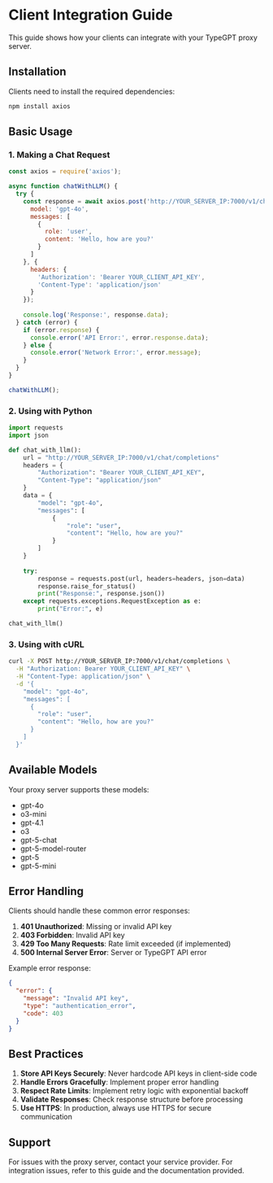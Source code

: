 # Client Integration Guide

This guide shows how your clients can integrate with your TypeGPT proxy server.

## Installation

Clients need to install the required dependencies:

```bash
npm install axios
```

## Basic Usage

### 1. Making a Chat Request

```javascript
const axios = require('axios');

async function chatWithLLM() {
  try {
    const response = await axios.post('http://YOUR_SERVER_IP:7000/v1/chat/completions', {
      model: 'gpt-4o',
      messages: [
        {
          role: 'user',
          content: 'Hello, how are you?'
        }
      ]
    }, {
      headers: {
        'Authorization': 'Bearer YOUR_CLIENT_API_KEY',
        'Content-Type': 'application/json'
      }
    });
    
    console.log('Response:', response.data);
  } catch (error) {
    if (error.response) {
      console.error('API Error:', error.response.data);
    } else {
      console.error('Network Error:', error.message);
    }
  }
}

chatWithLLM();
```

### 2. Using with Python

```python
import requests
import json

def chat_with_llm():
    url = "http://YOUR_SERVER_IP:7000/v1/chat/completions"
    headers = {
        "Authorization": "Bearer YOUR_CLIENT_API_KEY",
        "Content-Type": "application/json"
    }
    data = {
        "model": "gpt-4o",
        "messages": [
            {
                "role": "user",
                "content": "Hello, how are you?"
            }
        ]
    }
    
    try:
        response = requests.post(url, headers=headers, json=data)
        response.raise_for_status()
        print("Response:", response.json())
    except requests.exceptions.RequestException as e:
        print("Error:", e)

chat_with_llm()
```

### 3. Using with cURL

```bash
curl -X POST http://YOUR_SERVER_IP:7000/v1/chat/completions \
  -H "Authorization: Bearer YOUR_CLIENT_API_KEY" \
  -H "Content-Type: application/json" \
  -d '{
    "model": "gpt-4o",
    "messages": [
      {
        "role": "user",
        "content": "Hello, how are you?"
      }
    ]
  }'
```

## Available Models

Your proxy server supports these models:
- gpt-4o
- o3-mini
- gpt-4.1
- o3
- gpt-5-chat
- gpt-5-model-router
- gpt-5
- gpt-5-mini

## Error Handling

Clients should handle these common error responses:

1. **401 Unauthorized**: Missing or invalid API key
2. **403 Forbidden**: Invalid API key
3. **429 Too Many Requests**: Rate limit exceeded (if implemented)
4. **500 Internal Server Error**: Server or TypeGPT API error

Example error response:
```json
{
  "error": {
    "message": "Invalid API key",
    "type": "authentication_error",
    "code": 403
  }
}
```

## Best Practices

1. **Store API Keys Securely**: Never hardcode API keys in client-side code
2. **Handle Errors Gracefully**: Implement proper error handling
3. **Respect Rate Limits**: Implement retry logic with exponential backoff
4. **Validate Responses**: Check response structure before processing
5. **Use HTTPS**: In production, always use HTTPS for secure communication

## Support

For issues with the proxy server, contact your service provider. For integration issues, refer to this guide and the documentation provided.